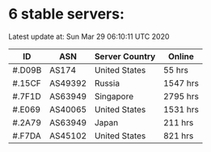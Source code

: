 # 6 stable servers:

Latest update at: Sun Mar 29 06:10:11 UTC 2020

| ID | ASN | Server Country | Online |
| -- | --- | -------------- | ------ |
| #.D09B | AS174 | United States | 55 hrs |
| #.15CF | AS49392 | Russia | 1547 hrs |
| #.7F1D | AS63949 | Singapore | 2795 hrs |
| #.E069 | AS40065 | United States | 1531 hrs |
| #.2A79 | AS63949 | Japan | 211 hrs |
| #.F7DA | AS45102 | United States | 821 hrs |

